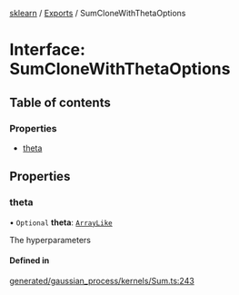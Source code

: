 [sklearn](../readme.md) / [Exports](../modules.md) / SumCloneWithThetaOptions

# Interface: SumCloneWithThetaOptions

## Table of contents

### Properties

- [theta](SumCloneWithThetaOptions.md#theta)

## Properties

### theta

• `Optional` **theta**: [`ArrayLike`](../modules.md#arraylike)

The hyperparameters

#### Defined in

[generated/gaussian_process/kernels/Sum.ts:243](https://github.com/transitive-bullshit/scikit-learn-ts/blob/367336a/packages/sklearn/src/generated/gaussian_process/kernels/Sum.ts#L243)
